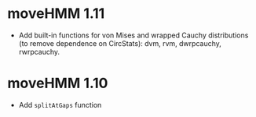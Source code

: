 # moveHMM 1.11

* Add built-in functions for von Mises and wrapped Cauchy distributions (to remove dependence on CircStats): dvm, rvm, dwrpcauchy, rwrpcauchy.

# moveHMM 1.10 

* Add `splitAtGaps` function
